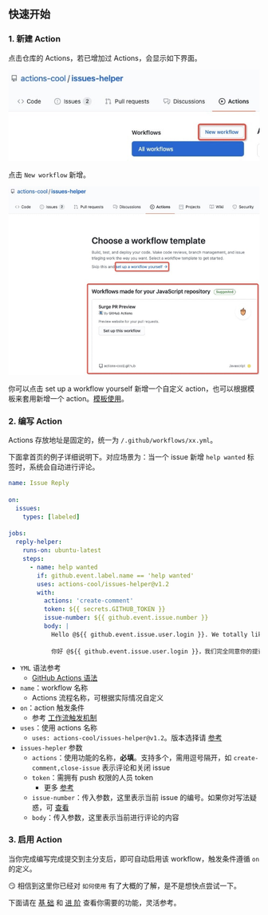## 快速开始

### 1. 新建 Action

点击仓库的 Actions，若已增加过 Actions，会显示如下界面。

![](../../public/add-1.jpg)

点击 `New workflow` 新增。

![](../../public/add-2.jpg)

<Alert type="success">
你可以点击 <Badge>set up a workflow yourself</Badge> 新增一个自定义 action，也可以根据模板来套用新增一个 action。<a target="_blank" href="https://github.com/actions-cool/.github">模板使用</a>。
</Alert>

### 2. 编写 Action

Actions 存放地址是固定的，统一为 `/.github/workflows/xx.yml`。

下面拿首页的例子详细说明下。对应场景为：当一个 issue 新增 `help wanted` 标签时，系统会自动进行评论。

```yml
name: Issue Reply

on:
  issues:
    types: [labeled]

jobs:
  reply-helper:
    runs-on: ubuntu-latest
    steps:
      - name: help wanted
        if: github.event.label.name == 'help wanted'
        uses: actions-cool/issues-helper@v1.2
        with:
          actions: 'create-comment'
          token: ${{ secrets.GITHUB_TOKEN }}
          issue-number: ${{ github.event.issue.number }}
          body: |
            Hello @${{ github.event.issue.user.login }}. We totally like your proposal/feedback, welcome PR。

            你好 @${{ github.event.issue.user.login }}，我们完全同意你的提议/反馈，欢迎PR。
```
- `YML` 语法参考
  - [GitHub Actions 语法](https://docs.github.com/en/free-pro-team@latest/actions/reference/workflow-syntax-for-github-actions#on)
- `name`：workflow 名称
  - Actions 流程名称，可根据实际情况自定义
- `on`：action 触发条件
  - 参考 [工作流触发机制](https://docs.github.com/en/free-pro-team@latest/actions/reference/events-that-trigger-workflows)
- `uses`：使用 actions 名称
  - `uses: actions-cool/issues-helper@v1.2`。版本选择请 [参考](/changelog)
- `issues-hepler` 参数
  - `actions`：使用功能的名称，**必填**。支持多个，需用逗号隔开，如 `create-comment,close-issue` 表示评论和关闭 issue
  - `token`：需拥有 push 权限的人员 token
    - 更多 [参考](/guide/ref#-token-说明)
  - `issue-number`：传入参数，这里表示当前 issue 的编号。如果你对写法疑惑，可 [查看](https://docs.github.com/en/free-pro-team@latest/actions/reference/context-and-expression-syntax-for-github-actions#github-context)
  - `body`：传入参数，这里表示当前进行评论的内容

### 3. 启用 Action

当你完成编写完成提交到主分支后，即可自动启用该 workflow，触发条件遵循 `on` 的定义。

😏 相信到这里你已经对 `如何使用` 有了大概的了解，是不是想快点尝试一下。

下面请在 [基 础](/base) 和 [进 阶](/advanced) 查看你需要的功能，灵活参考。
